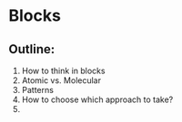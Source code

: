 # Blocks

## Outline:
1. How to think in blocks
2. Atomic vs. Molecular
3. Patterns 
4. How to choose which approach to take? 
5. 
